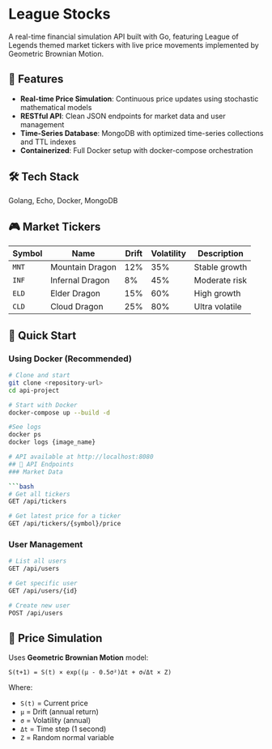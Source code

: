 # League Stocks

A real-time financial simulation API built with Go, featuring League of Legends themed market tickers with live price movements implemented by Geometric Brownian Motion.

## 🚀 Features

- **Real-time Price Simulation**: Continuous price updates using stochastic mathematical models
- **RESTful API**: Clean JSON endpoints for market data and user management
- **Time-Series Database**: MongoDB with optimized time-series collections and TTL indexes
- **Containerized**: Full Docker setup with docker-compose orchestration


## 🛠 Tech Stack

Golang, Echo, Docker, MongoDB

## 🎮 Market Tickers

| Symbol | Name            | Drift | Volatility | Description    |
| ------ | --------------- | ----- | ---------- | -------------- |
| `MNT`  | Mountain Dragon | 12%   | 35%        | Stable growth  |
| `INF`  | Infernal Dragon | 8%    | 45%        | Moderate risk  |
| `ELD`  | Elder Dragon    | 15%   | 60%        | High growth    |
| `CLD`  | Cloud Dragon    | 25%   | 80%        | Ultra volatile |

## 🚀 Quick Start

### Using Docker (Recommended)

```bash
# Clone and start
git clone <repository-url>
cd api-project

# Start with Docker
docker-compose up --build -d

#See logs
docker ps
docker logs {image_name}

# API available at http://localhost:8080
## 📡 API Endpoints
### Market Data

```bash
# Get all tickers
GET /api/tickers

# Get latest price for a ticker
GET /api/tickers/{symbol}/price
```

### User Management

```bash
# List all users
GET /api/users

# Get specific user
GET /api/users/{id}

# Create new user
POST /api/users
```

## 🧮 Price Simulation

Uses **Geometric Brownian Motion** model:

```
S(t+1) = S(t) × exp((μ - 0.5σ²)Δt + σ√Δt × Z)
```

Where:

- `S(t)` = Current price
- `μ` = Drift (annual return)
- `σ` = Volatility (annual)
- `Δt` = Time step (1 second)
- `Z` = Random normal variable
